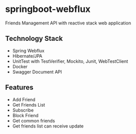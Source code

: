 # springboot-webflux
Friends Management API  with reactive stack web application

## Technology Stack
- Spring Webflux
- Hibernate/JPA
- UnitTest with TestVerifier, Mockito, Junit, WebTestClient
- Docker
- Swagger Document API
## Features
- Add Friend
- Get Friends List
- Subscribe
- Block Friend
- Get common friends
- Get friends list can receive update

